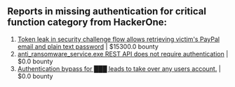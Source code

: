 ## Reports in missing authentication for critical function category from HackerOne:
1. [Token leak in security challenge flow allows retrieving victim's PayPal email and plain text password](https://hackerone.com/reports/739737) | $15300.0 bounty
2. [anti_ransomware_service.exe REST API does not require authentication](https://hackerone.com/reports/858608) | $0.0 bounty
3. [Authentication bypass  for  ███  leads to  take over any users account.](https://hackerone.com/reports/1608151) | $0.0 bounty